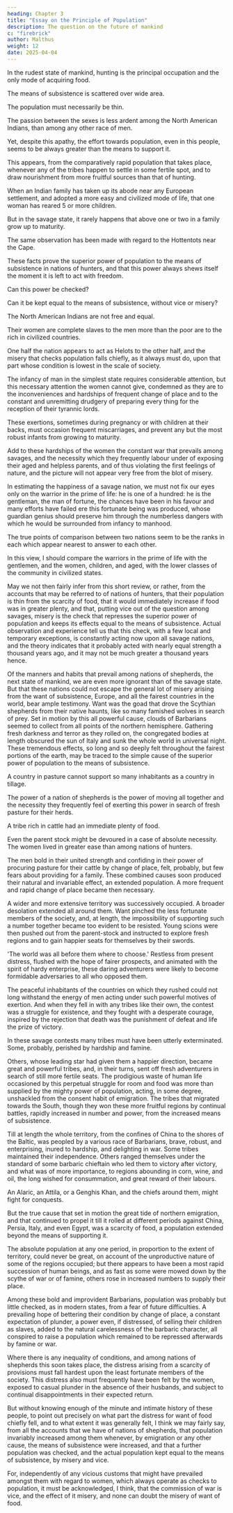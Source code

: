 ```yaml
---
heading: Chapter 3
title: "Essay on the Principle of Population"
description: The question on the future of mankind
c: "firebrick"
author: Malthus
weight: 12
date: 2025-04-04
---
```



<!-- The savage or hunter state shortly reviewed—The shepherd state, or the tribes of barbarians that overran the Roman Empire—The superiority of the power of population to the means of subsistence—the cause of the great tide of Northern Emigration. -->


In the rudest state of mankind, hunting is the principal occupation and the only mode of acquiring food.

The means of subsistence is scattered over wide area.

The population must necessarily be thin.

The passion between the sexes is less ardent among the North American Indians, than among any other race of men.

Yet, despite this apathy, the effort towards population, even in this people, seems to be always greater than the means to support it.

This appears, from the comparatively rapid population that takes place, whenever any of the tribes happen to settle in some fertile spot, and to draw nourishment from more fruitful sources than that of hunting.

When an Indian family has taken up its abode near any European settlement, and adopted a more easy and civilized mode of life, that one woman has reared 5 or more children.

But in the savage state, it rarely happens that above one or two in a family grow up to maturity. 

The same observation has been made with regard to the Hottentots near the Cape. 

These facts prove the superior power of population to the means of subsistence in nations of hunters, and that this power always shews itself the moment it is left to act with freedom.

Can this power be checked?

Can it be kept equal to the means of subsistence, without vice or misery?

The North American Indians are not free and equal.

Their women are complete slaves to the men more than the poor are to the rich in civilized countries.

One half the nation appears to act as Helots to the other half, and the misery that checks population falls chiefly, as it always must do, upon that part whose condition is lowest in the scale of society. 

The infancy of man in the simplest state requires considerable attention, but this necessary attention the women cannot give, condemned as they are to the inconveniences and hardships of frequent change of place and to the constant and unremitting drudgery of preparing every thing for the reception of their tyrannic lords. 

These exertions, sometimes during pregnancy or with children at their backs, must occasion frequent miscarriages, and prevent any but the most robust infants from growing to maturity. 

Add to these hardships of the women the constant war that prevails among savages, and the necessity which they frequently labour under of exposing their aged and helpless parents, and of thus violating the first feelings of nature, and the picture will not appear very free from the blot of misery. 

In estimating the happiness of a savage nation, we must not fix our eyes only on the warrior in the prime of life: he is one of a hundred: he is the gentleman, the man of fortune, the chances have been in his favour and many efforts have failed ere this fortunate being was produced, whose guardian genius should preserve him through the numberless dangers with which he would be surrounded from infancy to manhood.

The true points of comparison between two nations seem to be the ranks in each which appear nearest to answer to each other. 

In this view, I should compare the warriors in the prime of life with the gentlemen, and the women, children, and aged, with the lower classes of the community in civilized states.

May we not then fairly infer from this short review, or rather, from the accounts that may be referred to of nations of hunters, that their population is thin from the scarcity of food, that it would immediately increase if food was in greater plenty, and that, putting vice out of the question among savages, misery is the check that represses the superior power of population and keeps its effects equal to the means of subsistence. Actual observation and experience tell us that this check, with a few local and temporary exceptions, is constantly acting now upon all savage nations, and the theory indicates that it probably acted with nearly equal strength a thousand years ago, and it may not be much greater a thousand years hence.

Of the manners and habits that prevail among nations of shepherds, the next state of mankind, we are even more ignorant than of the savage state. But that these nations could not escape the general lot of misery arising from the want of subsistence, Europe, and all the fairest countries in the world, bear ample testimony. Want was the goad that drove the Scythian shepherds from their native haunts, like so many famished wolves in search of prey. Set in motion by this all powerful cause, clouds of Barbarians seemed to collect from all points of the northern hemisphere. Gathering fresh darkness and terror as they rolled on, the congregated bodies at length obscured the sun of Italy and sunk the whole world in universal night. These tremendous effects, so long and so deeply felt throughout the fairest portions of the earth, may be traced to the simple cause of the superior power of population to the means of subsistence.

A country in pasture cannot support so many inhabitants as a country in tillage.

The power of a nation of shepherds is the power of moving all together and the necessity they frequently feel of exerting this power in search of fresh pasture for their herds.

A tribe rich in cattle had an immediate plenty of food. 

Even the parent stock might be devoured in a case of absolute necessity. The women lived in greater ease than among nations of hunters. 

The men bold in their united strength and confiding in their power of procuring pasture for their cattle by change of place, felt, probably, but few fears about providing for a family. These combined causes soon produced their natural and invariable effect, an extended population. A more frequent and rapid change of place became then necessary. 

A wider and more extensive territory was successively occupied. A broader desolation extended all around them. Want pinched the less fortunate members of the society, and, at length, the impossibility of supporting such a number together became too evident to be resisted. Young scions were then pushed out from the parent-stock and instructed to explore fresh regions and to gain happier seats for themselves by their swords. 

'The world was all before them where to choose.' Restless from present distress, flushed with the hope of fairer prospects, and animated with the spirit of hardy enterprise, these daring adventurers were likely to become formidable adversaries to all who opposed them.

The peaceful inhabitants of the countries on which they rushed could not long withstand the energy of men acting under such powerful motives of exertion. And when they fell in with any tribes like their own, the contest was a struggle for existence, and they fought with a desperate courage, inspired by the rejection that death was the punishment of defeat and life the prize of victory.

In these savage contests many tribes must have been utterly exterminated. Some, probably, perished by hardship and famine. 

Others, whose leading star had given them a happier direction, became great and powerful tribes, and, in their turns, sent off fresh adventurers in search of still more fertile seats. The prodigious waste of human life occasioned by this perpetual struggle for room and food was more than supplied by the mighty power of population, acting, in some degree, unshackled from the consent habit of emigration. The tribes that migrated towards the South, though they won these more fruitful regions by continual battles, rapidly increased in number and power, from the increased means of subsistence. 

Till at length the whole territory, from the confines of China to the shores of the Baltic, was peopled by a various race of Barbarians, brave, robust, and enterprising, inured to hardship, and delighting in war. Some tribes maintained their independence. Others ranged themselves under the standard of some barbaric chieftain who led them to victory after victory, and what was of more importance, to regions abounding in corn, wine, and oil, the long wished for consummation, and great reward of their labours. 

An Alaric, an Attila, or a Genghis Khan, and the chiefs around them, might fight for conquests.

But the true cause that set in motion the great tide of northern emigration, and that continued to propel it till it rolled at different periods against China, Persia, Italy, and even Egypt, was a scarcity of food, a population extended beyond the means of supporting it.

The absolute population at any one period, in proportion to the extent of territory, could never be great, on account of the unproductive nature of some of the regions occupied; but there appears to have been a most rapid succession of human beings, and as fast as some were mowed down by the scythe of war or of famine, others rose in increased numbers to supply their place. 

Among these bold and improvident Barbarians, population was probably but little checked, as in modern states, from a fear of future difficulties. A prevailing hope of bettering their condition by change of place, a constant expectation of plunder, a power even, if distressed, of selling their children as slaves, added to the natural carelessness of the barbaric character, all conspired to raise a population which remained to be repressed afterwards by famine or war.

Where there is any inequality of conditions, and among nations of shepherds this soon takes place, the distress arising from a scarcity of provisions must fall hardest upon the least fortunate members of the society. This distress also must frequently have been felt by the women, exposed to casual plunder in the absence of their husbands, and subject to continual disappointments in their expected return.

But without knowing enough of the minute and intimate history of these people, to point out precisely on what part the distress for want of food chiefly fell, and to what extent it was generally felt, I think we may fairly say, from all the accounts that we have of nations of shepherds, that population invariably increased among them whenever, by emigration or any other cause, the means of subsistence were increased, and that a further population was checked, and the actual population kept equal to the means of subsistence, by misery and vice.

For, independently of any vicious customs that might have prevailed amongst them with regard to women, which always operate as checks to population, it must be acknowledged, I think, that the commission of war is vice, and the effect of it misery, and none can doubt the misery of want of food.
